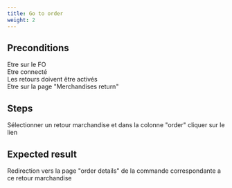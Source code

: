 ```yaml
---
title: Go to order
weight: 2
---
```


## Preconditions

Etre sur le FO\
Etre connecté\
Les retours doivent être activés\
Etre sur la page "Merchandises return"
## Steps

Sélectionner un retour marchandise et dans la colonne "order" cliquer sur le lien

## Expected result

Redirection vers la page "order details" de la commande correspondante a ce retour marchandise

